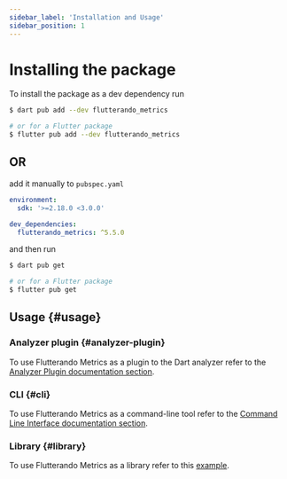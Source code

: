 ```yaml
---
sidebar_label: 'Installation and Usage'
sidebar_position: 1
---
```


# Installing the package

To install the package as a dev dependency run

```sh
$ dart pub add --dev flutterando_metrics

# or for a Flutter package
$ flutter pub add --dev flutterando_metrics
```

## OR

add it manually to `pubspec.yaml`

```yaml title="pubspec.yaml"
environment:
  sdk: '>=2.18.0 <3.0.0'

dev_dependencies:
  flutterando_metrics: ^5.5.0
```

and then run

```sh
$ dart pub get

# or for a Flutter package
$ flutter pub get
```

## Usage {#usage}

### Analyzer plugin {#analyzer-plugin}

To use Flutterando Metrics as a plugin to the Dart analyzer refer to the [Analyzer Plugin documentation section](../analyzer-plugin.md).

### CLI {#cli}

To use Flutterando Metrics as a command-line tool refer to the [Command Line Interface documentation section](../cli).

### Library {#library}

To use Flutterando Metrics as a library refer to this [example](https://github.com/Flutterando/flutterando-metrics/blob/master/example/lib/main.dart).
